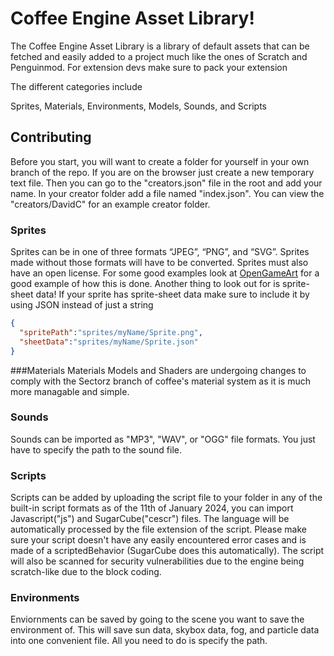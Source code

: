 # Coffee Engine Asset Library!
The Coffee Engine Asset Library is a library of default assets that can be fetched and easily added to a project much like the ones of Scratch and Penguinmod.
For extension devs make sure to pack your extension

The different categories include

Sprites,
Materials,
Environments,
Models,
Sounds,
and Scripts

## Contributing
Before you start, you will want to create a folder for yourself in your own branch of the repo. If you are on the browser just create a new temporary text file.
Then you can go to the "creators.json" file in the root and add your name. In your creator folder add a file named "index.json".
You can view the "creators/DavidC" for an example creator folder.
### Sprites
Sprites can be in one of three formats “JPEG”, “PNG”, and “SVG”. Sprites made without those formats will have to be converted. Sprites must also have an open license. For some good examples look at [OpenGameArt](https://opengameart.org/) for a good example of how this is done. Another thing to look out for is sprite-sheet data! If your sprite has sprite-sheet data make sure to include it by using JSON instead of just a string
```json
{
  "spritePath":"sprites/myName/Sprite.png",
  "sheetData":"sprites/myName/Sprite.json"
}
```

###Materials
Materials Models and Shaders are undergoing changes to comply with the Sectorz branch of coffee's material system as it is much more managable and simple.

### Sounds
Sounds can be imported as "MP3", "WAV", or "OGG" file formats. You just have to specify the path to the sound file.

### Scripts
Scripts can be added by uploading the script file to your folder in any of the built-in script formats as of the 11th of January 2024, you can import Javascript("js") and SugarCube("cescr") files. The language will be automatically processed by the file extension of the script. Please make sure your script doesn't have any easily encountered error cases and is made of a scriptedBehavior (SugarCube does this automatically). The script will also be scanned for security vulnerabilities due to the engine being scratch-like due to the block coding.

### Environments
Enviornments can be saved by going to the scene you want to save the environment of. This will save sun data, skybox data, fog, and particle data into one convenient file. All you need to do is specify the path.
